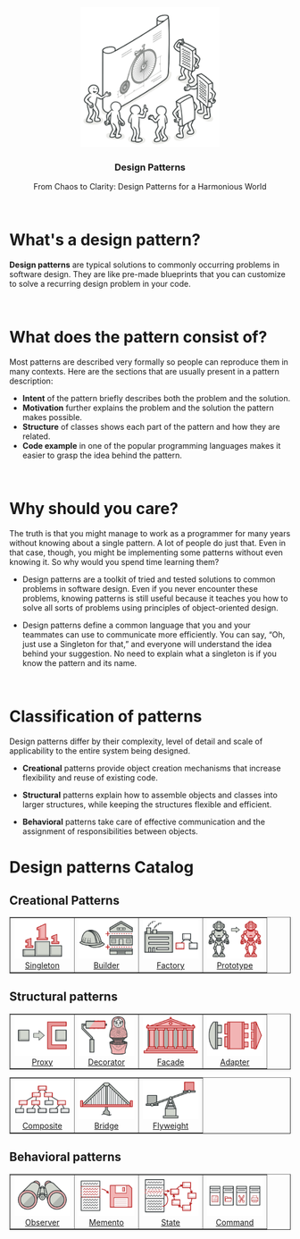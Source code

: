 <div align="center" id="top">
  <a href="">
    <img src="assets/imgs/main.png" alt="Logo" width="250px">
  </a>

  <h3 align="center">Design Patterns</h3>

  <p align="center">
    From Chaos to Clarity: Design Patterns for a Harmonious World
  </p>
</div>

<br />

# What's a design pattern?

**Design patterns** are typical solutions to commonly occurring problems in software design. They are like pre-made blueprints that you can customize to solve a recurring design problem in your code.

<br/>

# What does the pattern consist of?
Most patterns are described very formally so people can reproduce them in many contexts. Here are the sections that are usually present in a pattern description:

- **Intent** of the pattern briefly describes both the problem and the solution.
- **Motivation** further explains the problem and the solution the pattern makes possible.
- **Structure** of classes shows each part of the pattern and how they are related.
- **Code example** in one of the popular programming languages makes it easier to grasp the idea behind the pattern.

<br/>

# Why should you care?
The truth is that you might manage to work as a programmer for many years without knowing about a single pattern. A lot of people do just that. Even in that case, though, you might be implementing some patterns without even knowing it. So why would you spend time learning them?

- Design patterns are a toolkit of tried and tested solutions to common problems in software design. Even if you never encounter these problems, knowing patterns is still useful because it teaches you how to solve all sorts of problems using principles of object-oriented design.

- Design patterns define a common language that you and your teammates can use to communicate more efficiently. You can say, “Oh, just use a Singleton for that,” and everyone will understand the idea behind your suggestion. No need to explain what a singleton is if you know the pattern and its name.

<br />

# Classification of patterns
Design patterns differ by their complexity, level of detail and scale of applicability to the entire system being designed.

- **Creational** patterns provide object creation mechanisms that increase flexibility and reuse of existing code.

- **Structural** patterns explain how to assemble objects and classes into larger structures, while keeping the structures flexible and efficient.

- **Behavioral** patterns take care of effective communication and the assignment of responsibilities between objects.

# Design patterns Catalog
## Creational Patterns
<table align="center" width="100%" border="1">
  <tr>
    <td align="center">
        <img src="assets/imgs/creation-patterns/singleton.png" width="100px">
        <div>
          <a href="./docs/singleton.md">Singleton</a>
        </div>
    </td>
    <td align="center">
        <img src="assets/imgs/creation-patterns/builder.png" width="100px">
        <div>
          <a href="./docs/builder.md">Builder</a>
        </div>
    </td>
    <td align="center">
        <img src="assets/imgs/creation-patterns/factory.png"  width="100px">
        <div>
          <a href="./docs/factory.md">Factory</a>
        </div>
    </td>
    <td align="center">
        <img src="assets/imgs/creation-patterns/prototype.png"  width="100px">
        <div>
          <a href="./docs/prototype.md">Prototype</a>
        </div>
    </td>
  </tr>
</table>

## Structural patterns
<table align="center" width="100%" border="1">
  <tr>
    <td align="center">
        <img src="assets/imgs/structure-patterns/proxy.png" width="100px">
        <div>
          <a href="./docs/proxy.md">Proxy</a>
        </div>
    </td>
    <td align="center">
        <img src="assets/imgs/structure-patterns/decorator.png" width="100px">
        <div>
          <a href="./docs/decorator.md">Decorator</a>
        </div>
    </td>
    <td align="center">
        <img src="assets/imgs/structure-patterns/facade.png"  width="100px">
        <div>
          <a href="./docs/facade.md">Facade</a>
        </div>
    </td>
    <td align="center">
        <img src="assets/imgs/structure-patterns/adapter.png"  width="100px">
        <div>
          <a href="./docs/adapter.md">Adapter</a>
        </div>
    </td>
  </tr>
</table>

<table align="center" width="100%" border="1">
  <tr>
    <td align="center">
        <img src="assets/imgs/structure-patterns/composite.png" width="100px">
        <div>
          <a href="./docs/composite.md">Composite</a>
        </div>
    </td>
    <td align="center">
        <img src="assets/imgs/structure-patterns/bridge.png" width="100px">
        <div>
          <a href="./docs/bridge.md">Bridge</a>
        </div>
    </td>
    <td align="center">
        <img src="assets/imgs/structure-patterns/flyweight.png"  width="100px">
        <div>
          <a href="#">Flyweight</a>
        </div>
    </td>
  </tr>
</table>

## Behavioral patterns
<table align="center" width="100%" border="1">
  <tr>
    <td align="center">
        <img src="assets/imgs/behav-patterns/observer.png" width="100px">
        <div>
          <a href="#">Observer</a>
        </div>
    </td>
    <td align="center">
        <img src="assets/imgs/behav-patterns/memento.png" width="100px">
        <div>
          <a href="#">Memento</a>
        </div>
    </td>
    <td align="center">
        <img src="assets/imgs/behav-patterns/state.png"  width="100px">
        <div>
        <a href="#">State</a>
        </div>
    </td>
    <td align="center">
        <img src="assets/imgs/behav-patterns/command.png"  width="100px">
        <div>
          <a href="#">Command</a>
        </div>
    </td>
  </tr>
</table>